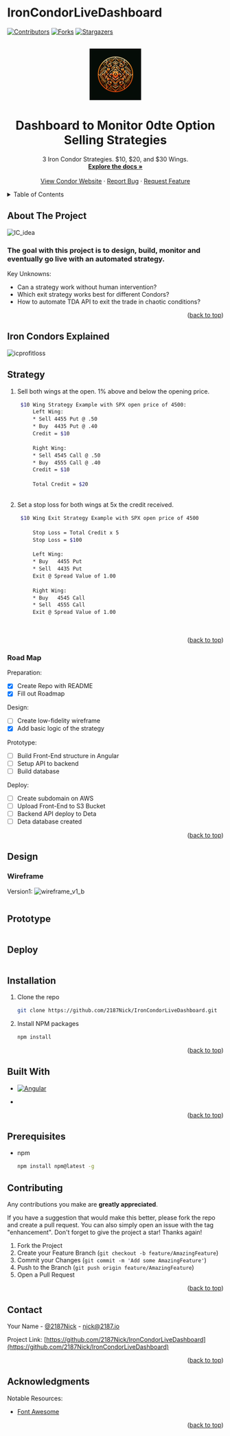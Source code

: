 # IronCondorLiveDashboard

<a name="readme-top"></a>

[![Contributors][contributors-shield]][contributors-url]
[![Forks][forks-shield]][forks-url]
[![Stargazers][stars-shield]][stars-url]

<!-- PROJECT LOGO -->
<br />
<div align="center">
  <a href="https://github.com/2187Nick/IronCondorLiveDashboard">
    <img src="images/2187logo.png" alt="Logo" width="120" height="120">
  </a>

  <h1 align="center">Dashboard to Monitor 0dte Option Selling Strategies</h1>

  <p align="center">
    3 Iron Condor Strategies. $10, $20, and $30 Wings.
    <br />
    <a href="https://github.com/2187Nick/IronCondorLiveDashboard"><strong>Explore the docs »</strong></a>
    <br />
    <br />
    <a href="https://ironcondor.2187.io">View Condor Website</a>
    ·
    <a href="https://github.com/2187Nick/IronCondorLiveDashboard">Report Bug</a>
    ·
    <a href="https://github.com/2187Nick/IronCondorLiveDashboard">Request Feature</a>
  </p>
</div>

<!-- TABLE OF CONTENTS -->
<details>
  <summary>Table of Contents</summary>
  <ol>
    <li>
      <a href="#about-the-project">About The Project</a>
       <ul>
        <li><a href="#iron-condors-explained">Iron Condors Explained</a></li>
      </ul>
       <ul>
        <li><a href="#strategy">Strategy</a></li>
      </ul>
    </li>
    <li>
      <a href="#road-map">Roadmap</a>
      <ul>
        <li><a href="#design">Design</a></li>
        <li><a href="#prototype">Prototype</a></li>
        <li><a href="#deploy">Deploy</a></li>
      </ul>
    </li>
    <li><a href="#built-with">Built With</a></li>
    <li><a href="#prerequisites">Prerequesites</a></li>
    <li><a href="#contributing">Contributing</a></li>
    <li><a href="#contact">Contact</a></li>
    <li><a href="#acknowledgments">Acknowledgments</a></li>
  </ol>
</details>



<!-- ABOUT THE PROJECT -->
## About The Project

![IC_idea](https://github.com/2187Nick/IronCondorLiveDashboard/assets/75052782/4f2a385a-23a2-4bfe-af6d-f98730fee755)


### The goal with this project is to design, build, monitor and eventually go live with an automated strategy.

Key Unknowns:
* Can a strategy work without human intervention?
* Which exit strategy works best for different Condors?
* How to automate TDA API to exit the trade in chaotic conditions?


<p align="right">(<a href="#readme-top">back to top</a>)</p>

<!-- USAGE EXAMPLES -->
## Iron Condors Explained
![icprofitloss](https://github.com/2187Nick/IronCondorLiveDashboard/assets/75052782/0683370a-b746-4684-bf76-d0bf55204948)



<!-- USAGE EXAMPLES -->
## Strategy

1. Sell both wings at the open. 1% above and below the opening price.
     ```sh
      $10 Wing Strategy Example with SPX open price of 4500:
          Left Wing:
          * Sell 4455 Put @ .50
          * Buy  4435 Put @ .40
          Credit = $10
  
          Right Wing:
          * Sell 4545 Call @ .50
          * Buy  4555 Call @ .40
          Credit = $10
  
          Total Credit = $20
      
     ```
3. Set a stop loss for both wings at 5x the credit received.
     ```sh
      $10 Wing Exit Strategy Example with SPX open price of 4500
  
          Stop Loss = Total Credit x 5
          Stop Loss = $100
     
          Left Wing:
          * Buy   4455 Put
          * Sell  4435 Put
          Exit @ Spread Value of 1.00
  
          Right Wing:
          * Buy   4545 Call
          * Sell  4555 Call
          Exit @ Spread Value of 1.00
  
          
    ```

<p align="right">(<a href="#readme-top">back to top</a>)</p>



<!-- ROADMAP -->
### Road Map

Preparation:
  - [X] Create Repo with README
  - [X] Fill out Roadmap

Design:
  - [ ] Create low-fidelity wireframe
  - [X] Add basic logic of the strategy

Prototype:
  - [ ] Build Front-End structure in Angular
  - [ ] Setup API to backend
  - [ ] Build database

Deploy:
  - [ ] Create subdomain on AWS
  - [ ] Upload Front-End to S3 Bucket
  - [ ] Backend API deploy to Deta
  - [ ] Deta database created

<p align="right">(<a href="#readme-top">back to top</a>)</p>

## Design

### Wireframe
Version1:
![wireframe_v1_b](https://github.com/2187Nick/IronCondorLiveDashboard/assets/75052782/3ea14885-761f-47ca-abf1-d43398435404)

  ```bash


  ```

## Prototype
  ```bash

  
  ```


## Deploy
  ```bash

  
  ```

## Installation

1. Clone the repo
   ```sh
   git clone https://github.com/2187Nick/IronCondorLiveDashboard.git
   ```
3. Install NPM packages
   ```sh
   npm install
   ```


<p align="right">(<a href="#readme-top">back to top</a>)</p>

## Built With

* [![Angular][Angular.io]][Angular-url]

* 
<p align="right">(<a href="#readme-top">back to top</a>)</p>

## Prerequisites

* npm
  ```sh
  npm install npm@latest -g
  ```



<!-- CONTRIBUTING -->
## Contributing

Any contributions you make are **greatly appreciated**.

If you have a suggestion that would make this better, please fork the repo and create a pull request. You can also simply open an issue with the tag "enhancement".
Don't forget to give the project a star! Thanks again!

1. Fork the Project
2. Create your Feature Branch (`git checkout -b feature/AmazingFeature`)
3. Commit your Changes (`git commit -m 'Add some AmazingFeature'`)
4. Push to the Branch (`git push origin feature/AmazingFeature`)
5. Open a Pull Request

<p align="right">(<a href="#readme-top">back to top</a>)</p>


<!-- CONTACT -->
## Contact

Your Name - [@2187Nick](https://twitter.com/2187Nick) - nick@2187.io

Project Link: [https://github.com/2187Nick/IronCondorLiveDashboard](https://github.com/2187Nick/IronCondorLiveDashboard)

<p align="right">(<a href="#readme-top">back to top</a>)</p>



<!-- ACKNOWLEDGMENTS -->
## Acknowledgments

Notable Resources:

* [Font Awesome](https://fontawesome.com)


<p align="right">(<a href="#readme-top">back to top</a>)</p>

<!-- MARKDOWN LINKS & IMAGES -->
<!-- https://www.markdownguide.org/basic-syntax/#reference-style-links -->
[contributors-shield]: https://img.shields.io/github/contributors/othneildrew/Best-README-Template.svg?style=for-the-badge
[contributors-url]: https://github.com/2187Nick/IronCondorLiveDashboard/graphs/contributors
[forks-shield]: https://img.shields.io/github/forks/othneildrew/Best-README-Template.svg?style=for-the-badge
[forks-url]: https://github.com/2187Nick/IronCondorLiveDashboard/network/members
[stars-shield]: https://img.shields.io/github/stars/othneildrew/Best-README-Template.svg?style=for-the-badge
[stars-url]: https://github.com/2187Nick/IronCondorLiveDashboard/stargazers
[Angular.io]: https://img.shields.io/badge/Angular-DD0031?style=for-the-badge&logo=angular&logoColor=white
[Angular-url]: https://angular.io/
